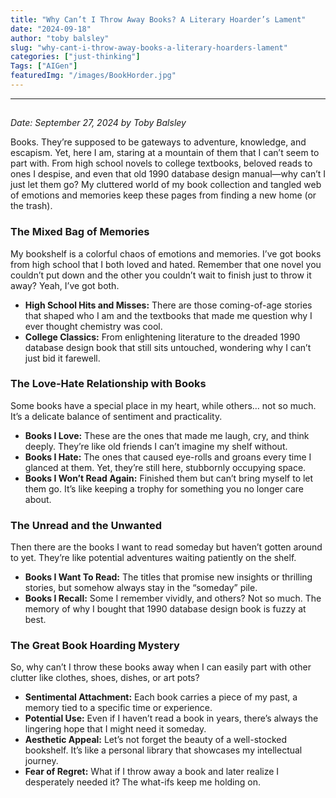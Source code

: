 ```yaml
---
title: "Why Can’t I Throw Away Books? A Literary Hoarder’s Lament"
date: "2024-09-18"
author: "toby balsley" 
slug: "why-cant-i-throw-away-books-a-literary-hoarders-lament"
categories: ["just-thinking"]
Tags: ["AIGen"]
featuredImg: "/images/BookHorder.jpg"
---
```


<!-- wp:separator -->
<hr class="wp-block-separator has-alpha-channel-opacity"/>
<!-- /wp:separator -->

<!-- wp:heading -->
<h2 class="wp-block-heading"></h2>
<!-- /wp:heading -->

<!-- wp:paragraph -->
<p><em>Date: September 27, 2024 by Toby Balsley</em></p>
<!-- /wp:paragraph -->

<!-- wp:paragraph -->
<p>Books. They’re supposed to be gateways to adventure, knowledge, and escapism. Yet, here I am, staring at a mountain of them that I can’t seem to part with. From high school novels to college textbooks, beloved reads to ones I despise, and even that old 1990 database design manual—why can’t I just let them go? My cluttered world of my book collection and tangled web of emotions and memories keep these pages from finding a new home (or the trash).</p>
<!-- /wp:paragraph -->

<!-- wp:heading {"level":3} -->
<h3 class="wp-block-heading"><strong>The Mixed Bag of Memories</strong></h3>
<!-- /wp:heading -->

<!-- wp:paragraph -->
<p>My bookshelf is a colorful chaos of emotions and memories. I’ve got books from high school that I both loved and hated. Remember that one novel you couldn’t put down and the other you couldn’t wait to finish just to throw it away? Yeah, I’ve got both.</p>
<!-- /wp:paragraph -->

<!-- wp:list -->
<ul class="wp-block-list"><!-- wp:list-item -->
<li><strong>High School Hits and Misses:</strong> There are those coming-of-age stories that shaped who I am and the textbooks that made me question why I ever thought chemistry was cool.</li>
<!-- /wp:list-item -->

<!-- wp:list-item -->
<li><strong>College Classics:</strong> From enlightening literature to the dreaded 1990 database design book that still sits untouched, wondering why I can’t just bid it farewell.</li>
<!-- /wp:list-item --></ul>
<!-- /wp:list -->

<!-- wp:heading {"level":3} -->
<h3 class="wp-block-heading"><strong>The Love-Hate Relationship with Books</strong></h3>
<!-- /wp:heading -->

<!-- wp:paragraph -->
<p>Some books have a special place in my heart, while others… not so much. It’s a delicate balance of sentiment and practicality.</p>
<!-- /wp:paragraph -->

<!-- wp:list -->
<ul class="wp-block-list"><!-- wp:list-item -->
<li><strong>Books I Love:</strong> These are the ones that made me laugh, cry, and think deeply. They’re like old friends I can’t imagine my shelf without.</li>
<!-- /wp:list-item -->

<!-- wp:list-item -->
<li><strong>Books I Hate:</strong> The ones that caused eye-rolls and groans every time I glanced at them. Yet, they’re still here, stubbornly occupying space.</li>
<!-- /wp:list-item -->

<!-- wp:list-item -->
<li><strong>Books I Won’t Read Again:</strong> Finished them but can’t bring myself to let them go. It’s like keeping a trophy for something you no longer care about.</li>
<!-- /wp:list-item --></ul>
<!-- /wp:list -->

<!-- wp:heading {"level":3} -->
<h3 class="wp-block-heading"><strong>The Unread and the Unwanted</strong></h3>
<!-- /wp:heading -->

<!-- wp:paragraph -->
<p>Then there are the books I want to read someday but haven’t gotten around to yet. They’re like potential adventures waiting patiently on the shelf.</p>
<!-- /wp:paragraph -->

<!-- wp:list -->
<ul class="wp-block-list"><!-- wp:list-item -->
<li><strong>Books I Want To Read:</strong> The titles that promise new insights or thrilling stories, but somehow always stay in the “someday” pile.</li>
<!-- /wp:list-item -->

<!-- wp:list-item -->
<li><strong>Books I Recall:</strong> Some I remember vividly, and others? Not so much. The memory of why I bought that 1990 database design book is fuzzy at best.</li>
<!-- /wp:list-item --></ul>
<!-- /wp:list -->

<!-- wp:heading {"level":3} -->
<h3 class="wp-block-heading"><strong>The Great Book Hoarding Mystery</strong></h3>
<!-- /wp:heading -->

<!-- wp:paragraph -->
<p>So, why can’t I throw these books away when I can easily part with other clutter like clothes, shoes, dishes, or art pots?</p>
<!-- /wp:paragraph -->

<!-- wp:list -->
<ul class="wp-block-list"><!-- wp:list-item -->
<li><strong>Sentimental Attachment:</strong> Each book carries a piece of my past, a memory tied to a specific time or experience.</li>
<!-- /wp:list-item -->

<!-- wp:list-item -->
<li><strong>Potential Use:</strong> Even if I haven’t read a book in years, there’s always the lingering hope that I might need it someday.</li>
<!-- /wp:list-item -->

<!-- wp:list-item -->
<li><strong>Aesthetic Appeal:</strong> Let’s not forget the beauty of a well-stocked bookshelf. It’s like a personal library that showcases my intellectual journey.</li>
<!-- /wp:list-item -->

<!-- wp:list-item -->
<li><strong>Fear of Regret:</strong> What if I throw away a book and later realize I desperately needed it? The what-ifs keep me holding on.</li>
<!-- /wp:list-item --></ul>
<!-- /wp:list -->
